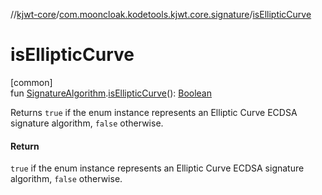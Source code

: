 //[kjwt-core](../../index.md)/[com.mooncloak.kodetools.kjwt.core.signature](index.md)/[isEllipticCurve](is-elliptic-curve.md)

# isEllipticCurve

[common]\
fun [SignatureAlgorithm](-signature-algorithm/index.md).[isEllipticCurve](is-elliptic-curve.md)(): [Boolean](https://kotlinlang.org/api/latest/jvm/stdlib/kotlin/-boolean/index.html)

Returns `true` if the enum instance represents an Elliptic Curve ECDSA signature algorithm, `false` otherwise.

#### Return

`true` if the enum instance represents an Elliptic Curve ECDSA signature algorithm, `false` otherwise.
